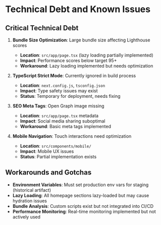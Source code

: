 # Technical Debt and Known Issues

## Critical Technical Debt

1. **Bundle Size Optimization**: Large bundle size affecting Lighthouse scores
   - **Location**: `src/app/page.tsx` (lazy loading partially implemented)
   - **Impact**: Performance scores below target 95+
   - **Workaround**: Lazy loading implemented but needs optimization

2. **TypeScript Strict Mode**: Currently ignored in build process
   - **Location**: `next.config.js`, `tsconfig.json`
   - **Impact**: Type safety issues may exist
   - **Status**: Temporary for deployment, needs fixing

3. **SEO Meta Tags**: Open Graph image missing
   - **Location**: `src/app/page.tsx` metadata
   - **Impact**: Social media sharing suboptimal
   - **Workaround**: Basic meta tags implemented

4. **Mobile Navigation**: Touch interactions need optimization
   - **Location**: `src/components/mobile/`
   - **Impact**: Mobile UX issues
   - **Status**: Partial implementation exists

## Workarounds and Gotchas

- **Environment Variables**: Must set production env vars for staging (historical artifact)
- **Lazy Loading**: All homepage sections lazy-loaded but may cause hydration issues
- **Bundle Analysis**: Custom scripts exist but not integrated into CI/CD
- **Performance Monitoring**: Real-time monitoring implemented but not actively used
